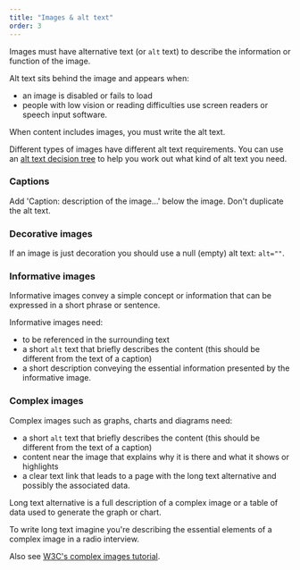 ```yaml
---
title: "Images & alt text"
order: 3
---
```


Images must have alternative text (or `alt` text) to describe the information or function of the image.

Alt text sits behind the image and appears when:
- an image is disabled or fails to load
- people with low vision or reading difficulties use screen readers or speech input software.

When content includes images, you must write the alt text.

Different types of images have different alt text requirements. You can use an <a href="https://www.w3.org/WAI/tutorials/images/decision-tree/" rel="external">alt text decision tree</a> to help you work out what kind of alt text you need.

### Captions

Add 'Caption: description of the image...' below the image. Don't duplicate the alt text.

### Decorative images

If an image is just decoration you should use a null (empty) alt text: `alt=""`.

### Informative images

Informative images convey a simple concept or information that can be expressed in a short phrase or sentence.

Informative images need:

- to be referenced in the surrounding text
- a short `alt` text that briefly describes the content (this should be different from the text of a caption)
- a short description conveying the essential information presented by the informative image.

### Complex images

Complex images such as graphs, charts and diagrams need:

- a short `alt` text that briefly describes the content (this should be different from the text of a caption)
- content near the image that explains why it is there and what it shows or highlights
- a clear text link that leads to a page with the long text alternative and possibly the associated data.

Long text alternative is a full description of a complex image or a table of data used to generate the graph or chart.

To write long text imagine you're describing the essential elements of a complex image in a radio interview.

Also see <a href="https://www.w3.org/WAI/tutorials/images/complex/" rel="external">W3C's complex images tutorial</a>.
